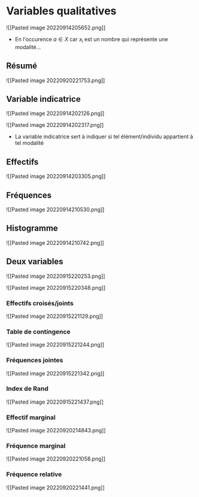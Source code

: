 # Variables qualitatives
![[Pasted image 20220914205652.png]]

- En l'occurence $a\in X$ car $x_{i}$ est un nombre qui représente une modalité...

## Résumé
![[Pasted image 20220920221753.png]]

## Variable indicatrice
![[Pasted image 20220914202126.png]]

![[Pasted image 20220914202317.png]]

- La variable indicatrice sert à indiquer si tel élément/individu appartient à tel modalité

## Effectifs
![[Pasted image 20220914203305.png]]

## Fréquences
![[Pasted image 20220914210530.png]]

## Histogramme
![[Pasted image 20220914210742.png]]

## Deux variables
![[Pasted image 20220915220253.png]]

![[Pasted image 20220915220348.png]]

### Effectifs croisés/joints
![[Pasted image 20220915221129.png]]

### Table de contingence
![[Pasted image 20220915221244.png]]

### Fréquences jointes
![[Pasted image 20220915221342.png]]

### Index de Rand
![[Pasted image 20220915221437.png]]

### Effectif marginal
![[Pasted image 20220920214843.png]]

### Fréquence marginal
![[Pasted image 20220920221058.png]]

### Fréquence relative
![[Pasted image 20220920221441.png]]


